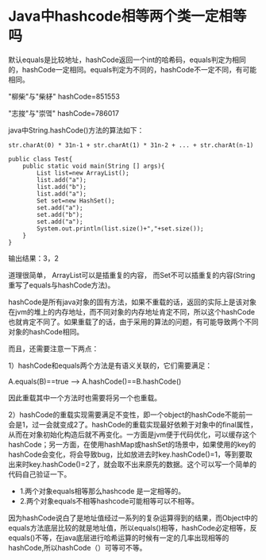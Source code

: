 # Java中hashcode相等两个类一定相等吗

默认equals是比较地址，hashCode返回一个int的哈希码，equals判定为相同的，hashCode一定相同。equals判定为不同的，hashCode不一定不同，有可能相同。

"柳柴"与"柴柕"  hashCode=851553

"志捘"与"崇몈"  hashCode=786017

java中String.hashCode()方法的算法如下：
```
str.charAt(0) * 31n-1 + str.charAt(1) * 31n-2 + ... + str.charAt(n-1)
```
```
public class Test{
    public static void main(String [] args){
        List list=new ArrayList();
        list.add("a");
        list.add("b");
        list.add("a");
        Set set=new HashSet();
        set.add("a");
        set.add("b");
        set.add("a");
        System.out.println(list.size()+","+set.size());
    }
}
```
输出结果：3，2

道理很简单， ArrayList可以是插重复的内容， 而Set不可以插重复的内容(String重写了equals与hashCode方法)。

hashCode是所有java对象的固有方法，如果不重载的话，返回的实际上是该对象在jvm的堆上的内存地址，而不同对象的内存地址肯定不同，所以这个hashCode也就肯定不同了。如果重载了的话，由于采用的算法的问题，有可能导致两个不同对象的hashCode相同。

而且，还需要注意一下两点：

1）hashCode和equals两个方法是有语义关联的，它们需要满足：

A.equals(B)==true --> A.hashCode()==B.hashCode()

因此重载其中一个方法时也需要将另一个也重载。

2）hashCode的重载实现需要满足不变性，即一个object的hashCode不能前一会是1，过一会就变成2了。hashCode的重载实现最好依赖于对象中的final属性，从而在对象初始化构造后就不再变化。一方面是jvm便于代码优化，可以缓存这个hashCode；另一方面，在使用hashMap或hashSet的场景中，如果使用的key的hashCode会变化，将会导致bug，比如放进去时key.hashCode()=1，等到要取出来时key.hashCode()=2了，就会取不出来原先的数据。这个可以写一个简单的代码自己验证一下。

- 1.两个对象equals相等那么hashcode 是一定相等的。
- 2.两个对象equals不相等hashcode可能相等可以不相等。

因为hashCode说白了是地址值经过一系列的复杂运算得到的结果，而Object中的equals方法底层比较的就是地址值，所以equals()相等，hashCode必定相等，反equals()不等，在java底层进行哈希运算的时候有一定的几率出现相等的hashCode,所以hashCode（）可等可不等。

